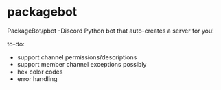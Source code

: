 # packagebot
PackageBot/pbot -Discord Python bot that auto-creates a server for you!

to-do:
- support channel permissions/descriptions
- support member channel exceptions possibly
- hex color codes
- error handling
